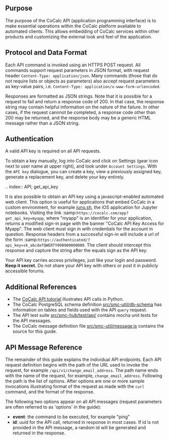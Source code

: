 ## Purpose

The purpose of the CoCalc API (application programming interface) is to make
essential operations within the CoCalc platform available to automated
clients. This allows embedding of CoCalc services within other products
and customizing the external look and feel of the application.

## Protocol and Data Format

Each API command is invoked using an HTTPS POST request.
All commands support request parameters in JSON format, with request header
`Content-Type: application/json`. Many commands (those that do not
require lists or objects as parameters)
also accept request parameters as key-value pairs, i.e.
`Content-Type: application/x-www-form-urlencoded`.

Responses are formatted as JSON strings.
Note that it is possible for a request to fail and return
a response code of 200. In that case, the response
string may contain helpful information on the nature of
the failure. In other cases, if the request cannnot
be completed, a response code other than 200 may be
returned, and the response body may be a
generic HTML message rather than a JSON string.

## Authentication

A valid API key is required on all API requests.

To obtain a key manually, log into
CoCalc and click on Settings (gear icon next to user name at upper
right), and look under `Account Settings`.
With the `API key` dialogue, you can create a key,
view a previously assigned key, generate a replacement key,
and delete your key entirely.

.. index:: API; get_api_key

It is also possible to obtain an API key using a javascript-enabled automated web client.
This option is useful for applications that embed CoCalc
in a custom environment, for example [juno.sh](https://juno.sh),
the iOS application for Jupyter notebooks.
Visiting the link :samp:`https://cocalc.com/app?get_api_key=myapp`,
where "myapp" is an identifier for your application,
returns a modified sign-in page with the banner
"CoCalc API Key Access for Myapp".
The web client must
sign in with credentials for the account in question.
Response headers from a successful sign-in will include a url of the form
:samp:`https://authenticated/?api_key=sk_abcdefQWERTY090900000000`.
The client should intercept this response and capture the string
after the equals sign as the API key.

Your API key carries access privileges, just like your login and password.
__Keep it secret.__
Do not share your API key with others or post it in publicly accessible forums.

## Additional References

- The [CoCalc API tutorial](https://share.cocalc.com/share/6eec7a75ce704502e2d557f44c316bf75c5c6ce7/Public/?viewer=share) illustrates API calls in Python.
- The CoCalc PostgreSQL schema definition [src/smc-util/db-schema](https://github.com/sagemathinc/cocalc/blob/master/src/smc-util/db-schema) has information on tables and fields used with the API `query` request.
- The API test suite [src/smc-hub/test/api/](https://github.com/sagemathinc/cocalc/tree/master/src/smc-hub/test/api) contains mocha unit tests for the API messages.
- The CoCalc message definition file [src/smc-util/message.js](https://github.com/sagemathinc/cocalc/blob/master/src/smc-util/message.js) contains the source for this guide.

## API Message Reference

The remainder of this guide explains the individual API endpoints.
Each API request definition begins with the path of the
URL used to invoke the request,
for example `/api/v1/change_email_address`.
The path name ends with the name of the request,
for example, `change_email_address`.
Following the path is the list of options.
After options are one or more sample invocations
illustrating format of the request as made with the `curl`
command, and the format of the response.

The following two options appear on all API messages
(request parameters are often referred to
as 'options' in the guide):

- **event**: the command to be executed, for example "ping"
- **id**: uuid for the API call, returned in response in most cases.
If id is not provided in the API message, a random id will be
generated and returned in the response.